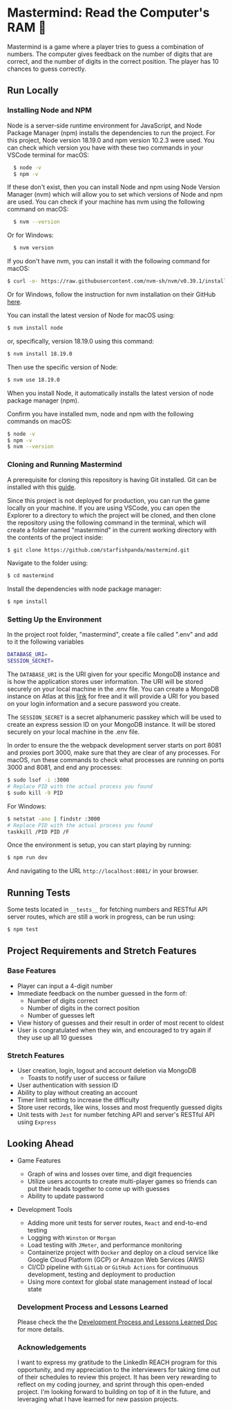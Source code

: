 # Mastermind: Read the Computer's RAM 🤖

Mastermind is a game where a player tries to guess a combination of numbers. The computer gives feedback on the number of digits that are correct, and the number of digits in the correct position. The player has 10 chances to guess correctly.

## Run Locally

### Installing Node and NPM

Node is a server-side runtime environment for JavaScript, and Node Package Manager (npm) installs the dependencies to run the project. For this project, Node version 18.19.0 and npm version 10.2.3 were used. You can check which version you have with these two commands in your VSCode terminal for macOS:

```bash
  $ node -v
  $ npm -v
```

If these don't exist, then you can install Node and npm using Node Version Manager (nvm) which will allow you to set which versions of Node and npm are used. You can check if your machine has nvm using the following command on macOS:

```bash
  $ nvm --version
```

Or for Windows:

```bash
  $ nvm version
```

If you don't have nvm, you can install it with the following command for macOS:

```bash
$ curl -o- https://raw.githubusercontent.com/nvm-sh/nvm/v0.39.1/install.sh | bash
```

Or for Windows, follow the instruction for nvm installation on their GitHub [here](https://github.com/coreybutler/nvm-windows).

You can install the latest version of Node for macOS using:

```bash
$ nvm install node
```

or, specifically, version 18.19.0 using this command:
```bash
$ nvm install 18.19.0
```

Then use the specific version of Node:
```bash
$ nvm use 18.19.0
```

When you install Node, it automatically installs the latest version of node package manager (npm).

Confirm you have installed nvm, node and npm with the following commands on macOS:

```bash
$ node -v
$ npm -v
$ nvm --version
```

### Cloning and Running Mastermind

A prerequisite for cloning this repository is having Git installed. Git can be installed with this [guide](https://github.com/git-guides/install-git).

Since this project is not deployed for production, you can run the game locally on your machine. If you are using VSCode, you can open the Explorer to a directory to which the project will be cloned, and then clone the repository using the following command in the terminal, which will create a folder named "mastermind" in the current working directory with the contents of the project inside:

```bash
$ git clone https://github.com/starfishpanda/mastermind.git
```

Navigate to the folder using:

```bash
$ cd mastermind
```

Install the dependencies with node package manager:
```bash
$ npm install
```

### Setting Up the Environment

In the project root folder, "mastermind", create a file called ".env" and add to it the following variables

```bash
DATABASE_URI=
SESSION_SECRET=
```

The `DATABASE_URI` is the URI given for your specific MongoDB instance and is how the application stores user information.  The URI will be stored securely on your local machine in the .env file. You can create a MongoDB instance on Atlas at this [link](https://www.mongodb.com/products/platform/atlas-database) for free and it will provide a URI for you based on your login information and a secure password you create.

The `SESSION_SECRET` is a secret alphanumeric passkey which will be used to create an express session ID on your MongoDB instance. It will be stored securely on your local machine in the .env file.

In order to ensure the the webpack development server starts on port 8081 and proxies port 3000, make sure that they are clear of any processes. For macOS, run these commands to check what processes are running on ports 3000 and 8081, and end any processes:
```bash
$ sudo lsof -i :3000
# Replace PID with the actual process you found
$ sudo kill -9 PID
```

For Windows:
```bash
$ netstat -ano | findstr :3000
# Replace PID with the actual process you found
taskkill /PID PID /F
```

Once the environment is setup, you can start playing by running:
```bash
$ npm run dev
```
And navigating to the URL `http://localhost:8081/` in your browser.

## Running Tests
Some tests located in `__tests__` for fetching numbers and RESTful API server routes, which are still a work in progress, can be run using:
```bash
$ npm test
```

## Project Requirements and Stretch Features

### Base Features
- Player can input a 4-digit number
- Immediate feedback on the number guessed in the form of:
  - Number of digits correct
  - Number of digits in the correct position
  - Number of guesses left
- View history of guesses and their result in order of most recent to oldest
- User is congratulated when they win, and encouraged to try again if they use up all 10 guesses

### Stretch Features
- User creation, login, logout and account deletion via MongoDB
  - Toasts to notify user of success or failure
- User authentication with session ID
- Ability to play without creating an account
- Timer limit setting to increase the difficulty
- Store user records, like wins, losses and most frequently guessed digits
- Unit tests with `Jest` for number fetching API and server's RESTful API using `Express`

## Looking Ahead
- Game Features
  - Graph of wins and losses over time, and digit frequencies
  - Utilize users accounts to create multi-player games so friends can put their heads together to come up with guesses
  - Ability to update password
- Development Tools
  - Adding more unit tests for server routes, `React` and end-to-end testing
  - Logging with `Winston` or `Morgan`
  - Load testing with `JMeter`, and performance monitoring
  - Containerize project with `Docker` and deploy on a cloud service like Google Cloud Platform (GCP) or Amazon Web Services (AWS)
  - CI/CD pipeline with `GitLab` or `GitHub Actions` for continuous development, testing and deployment to production
  - Using more context for global state management instead of local state

  ### Development Process and Lessons Learned
  Please check the the [Development Process and Lessons Learned Doc](/process-lessons.md) for more details.

  ### Acknowledgements
  I want to express my gratitude to the LinkedIn REACH program for this opportunity, and my appreciation to the interviewers for taking time out of their schedules to review this project. It has been very rewarding to reflect on my coding journey, and sprint through this open-ended project. I'm looking forward to building on top of it in the future, and leveraging what I have learned for new passion projects.